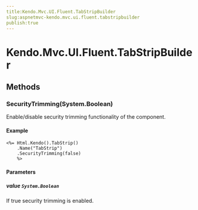 ```yaml
---
title:Kendo.Mvc.UI.Fluent.TabStripBuilder
slug:aspnetmvc-kendo.mvc.ui.fluent.tabstripbuilder
publish:true
---
```


# Kendo.Mvc.UI.Fluent.TabStripBuilder

## Methods

### SecurityTrimming(System.Boolean)
Enable/disable security trimming functionality of the component.

#### Example
    <%= Html.Kendo().TabStrip()
        .Name("TabStrip")
        .SecurityTrimming(false)
        %>

#### Parameters

##### value `System.Boolean`
If true security trimming is enabled.